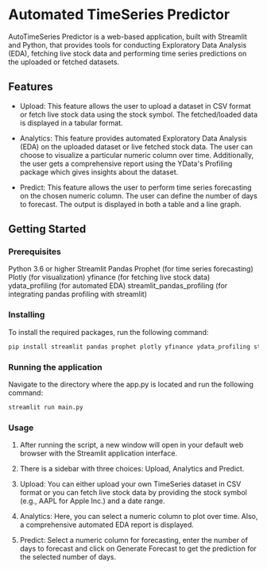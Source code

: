 # Automated TimeSeries Predictor

AutoTimeSeries Predictor is a web-based application, built with Streamlit and Python, that provides tools for conducting Exploratory Data Analysis (EDA), fetching live stock data and performing time series predictions on the uploaded or fetched datasets.

## Features

* Upload: This feature allows the user to upload a dataset in CSV format or fetch live stock data using the stock symbol. The fetched/loaded data is displayed in a tabular format.

* Analytics: This feature provides automated Exploratory Data Analysis (EDA) on the uploaded dataset or live fetched stock data. The user can choose to visualize a particular numeric column over time. Additionally, the user gets a comprehensive report using the YData's Profiling package which gives insights about the dataset.

* Predict: This feature allows the user to perform time series forecasting on the chosen numeric column. The user can define the number of days to forecast. The output is displayed in both a table and a line graph.

## Getting Started

### Prerequisites
Python 3.6 or higher
Streamlit
Pandas
Prophet (for time series forecasting)
Plotly (for visualization)
yfinance (for fetching live stock data)
ydata_profiling (for automated EDA)
streamlit_pandas_profiling (for integrating pandas profiling with streamlit)

### Installing
To install the required packages, run the following command:

``` bash
pip install streamlit pandas prophet plotly yfinance ydata_profiling streamlit_pandas_profiling
```
### Running the application
Navigate to the directory where the app.py is located and run the following command:

``` bash
streamlit run main.py
```
### Usage

1. After running the script, a new window will open in your default web browser with the Streamlit application interface.

2. There is a sidebar with three choices: Upload, Analytics and Predict.

3. Upload: You can either upload your own TimeSeries dataset in CSV format or you can fetch live stock data by providing the stock symbol (e.g., AAPL for Apple Inc.) and a date range.

4. Analytics: Here, you can select a numeric column to plot over time. Also, a comprehensive automated EDA report is displayed.

5. Predict: Select a numeric column for forecasting, enter the number of days to forecast and click on Generate Forecast to get the prediction for the selected number of days.
